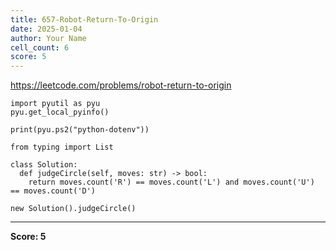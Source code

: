 ```yaml
---
title: 657-Robot-Return-To-Origin
date: 2025-01-04
author: Your Name
cell_count: 6
score: 5
---
```


https://leetcode.com/problems/robot-return-to-origin


```
import pyutil as pyu
pyu.get_local_pyinfo()
```


```
print(pyu.ps2("python-dotenv"))
```


```
from typing import List
```


```
class Solution:
  def judgeCircle(self, moves: str) -> bool:
    return moves.count('R') == moves.count('L') and moves.count('U') == moves.count('D')
```


```
new Solution().judgeCircle()
```


---
**Score: 5**